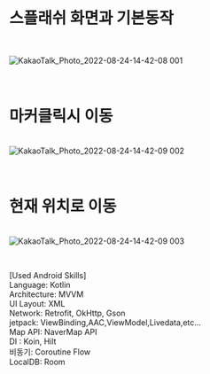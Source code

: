 <h1>스플래쉬 화면과 기본동작</h1> <br>

![KakaoTalk_Photo_2022-08-24-14-42-08 001](https://user-images.githubusercontent.com/45873564/186339356-21201ab6-ef40-4da9-be82-3917dc777657.gif) <br>

<br> <h1>마커클릭시 이동</h1> <br>
![KakaoTalk_Photo_2022-08-24-14-42-09 002](https://user-images.githubusercontent.com/45873564/186339411-77a15978-8575-420b-8051-a58a333e05f8.gif) <br>


<br> <h1>현재 위치로 이동</h1> <br>
![KakaoTalk_Photo_2022-08-24-14-42-09 003](https://user-images.githubusercontent.com/45873564/186339445-a9a4e62c-6f62-4538-a6d0-c414d96ba516.gif) <br>

<br>

[Used Android Skills]
<br>
Language: Kotlin
<br>
Architecture: MVVM
<br>
UI Layout: XML
<br>
Network: Retrofit, OkHttp, Gson
<br>
jetpack: ViewBinding,AAC,ViewModel,Livedata,etc... 
<br>
Map API: NaverMap API
<br>
DI : Koin, Hilt
<br>
비동기: Coroutine Flow
<br>
LocalDB: Room
